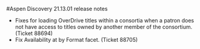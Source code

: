 #Aspen Discovery 21.13.01 release notes
- Fixes for loading OverDrive titles within a consortia when a patron does not have access to titles owned by another member of the consortium. (Ticket 88694)
- Fix Availability at by Format facet. (Ticket 88705)
 